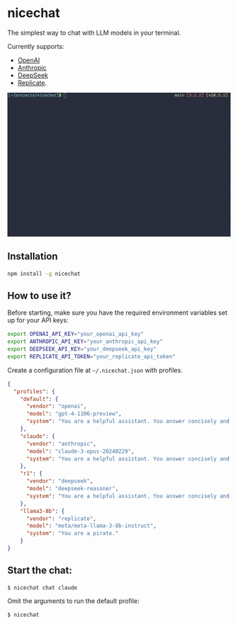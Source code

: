 # nicechat

The simplest way to chat with LLM models in your terminal.

Currently supports:

- [OpenAI](https://platform.openai.com/docs/models)
- [Anthropic](https://docs.anthropic.com/en/docs/about-claude/models/overview)
- [DeepSeek](https://api-docs.deepseek.com/)
- [Replicate](https://replicate.com/collections/language-models).

![Demo GIF](./media/intro.gif)

## Installation

```bash
npm install -g nicechat
```

## How to use it?

Before starting, make sure you have the required environment variables set up for your API keys:

```bash
export OPENAI_API_KEY="your_openai_api_key"
export ANTHROPIC_API_KEY="your_anthropic_api_key"
export DEEPSEEK_API_KEY="your_deepseek_api_key"
export REPLICATE_API_TOKEN="your_replicate_api_token"
```

Create a configuration file at `~/.nicechat.json` with profiles.

```json
{
  "profiles": {
    "default": {
      "vendor": "openai",
      "model": "gpt-4-1106-preview",
      "system": "You are a helpful assistant. You answer concisely and to the point."
    },
    "claude": {
      "vendor": "anthropic",
      "model": "claude-3-opus-20240229",
      "system": "You are a helpful assistant. You answer concisely and to the point."
    },
    "r1": {
      "vendor": "deepseek",
      "model": "deepseek-reasoner",
      "system": "You are a helpful assistant. You answer concisely and to the point."
    },
    "llama3-8b": {
      "vendor": "replicate",
      "model": "meta/meta-llama-3-8b-instruct",
      "system": "You are a pirate."
    }
}
```

## Start the chat:

```
$ nicechat chat claude
```

Omit the arguments to run the default profile:

```
$ nicechat
```
